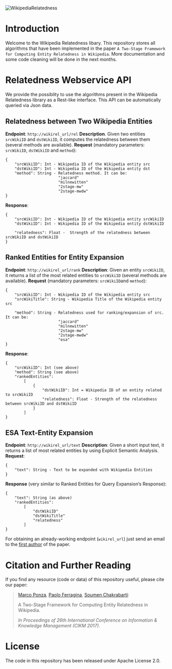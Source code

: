 ![WikipediaRelatedness](http://pages.di.unipi.it/ponza/public/images/wikipediarelatedness/logo.png)



Introduction
=============
Welcome to the Wikipedia Relatedness libary. This repository stores all algorithms that have been implemented in the paper `A Two-Stage Framework for Computing Entity Relatedness in Wikipedia`. More documentation and some code cleaning will be done in the next months.



Relatedness Webservice API
==========================

We provide the possiblity to use the algorithms present in the Wikipedia Relatedness library as a Rest-like interface. This API can be automatically queried via Json data.


Relatedness between Two Wikipedia Entities
------------------------------------------

**Endpoint**: `http://wikirel_url/rel`
**Description**. Given two entities `srcWikiID` and `dstWikiID`, it computes the relatedness between them (several methods are available).
**Request** (mandatory parameters: `srcWikiID`, `dstWikiID` and `method`):

    {
        "srcWikiID": Int - Wikipedia ID of the Wikipedia entity src
        "dstWikiID": Int - Wikipedia ID of the Wikipedia entity dst
        "method": String - Relatedness method. It can be:
                           "jaccard"
                           "milnewitten"
                           "2stage-mw"
                           "2stage-mwdw"
    }
**Response**:

    {
        "srcWikiID": Int - Wikipedia ID of the Wikipedia entity srcWikiID
        "dstWikiID": Int - Wikipedia ID of the Wikipedia entity dstWikiID
    
        "relatedness": Float -  Strength of the relatedness between srcWikiID and dstWikiID
    }
    
    
Ranked Entities for Entity Expansion
------------------------------------------
**Endpoint**: `http://wikirel_url/rank`
**Description**: Given an entity `srcWikiID`, it returns a list of the most related entities to `srcWikiID` (several methods are available).
**Request** (mandatory parameters: `srcWikiID`and `method`):

    {
        "srcWikiID": Int - Wikipedia ID of the Wikipedia entity src
        "srcWikiTitle": String - Wikipedia Title of the Wikipedia entity src
    
        "method": String - Relatedness used for ranking/expansion of src. It can be:
                           "jaccard"
                           "milnewitten"
                           "2stage-mw"
                           "2stage-mwdw"
                           "esa"
    }
**Response**:

    {
        "srcWikiID": Int (see above)
        "method": String (see above)
        "rankedEntities":
            [
                {
                    "dstWikiID": Int = Wikipedia ID of an entity related to srcWikiID
                    "relatedness": Float - Strength of the relatedness between srcWikiID and dstWikiID
                }
            ]
    }
    

ESA Text-Entity Expansion
-------------------------
**Endpoint**: `http://wikirel_url/text`
**Description**: Given a short input text, it returns a list of most related entities by using Explicit Semantic Analysis.
**Request**:

    {
        "text": String - Text to be expanded with Wikipedia Entities
    }

**Response** (very similar to Ranked Entities for Query Expansion‘s Response):

    {
        "text": String (as above)
        "rankedEntities":
            [
                "dstWikiID"
                "dstWikiTitle"
                "relatedness"
            ]
    }

For obtaining an already-working endpoint (`wikirel_url`) just send an email to the [first author](http://pages.di.unipi.it/ponza/contact/) of the paper. 



Citation and Further Reading
==========================

If you find any resource (code or data) of this repository useful, please cite our paper:

> [Marco Ponza](http://pages.di.unipi.it/ponza), [Paolo Ferragina](http://pages.di.unipi.it/ferragina/), [Soumen Chakrabarti](https://www.cse.iitb.ac.in/~soumen/):
>
> A Two-Stage Framework for Computing Entity Relatedness in Wikipedia.
>
> *In Proceedings of 26th International Conference on Information & Knowledge Management (CIKM 2017)*.


License
=======
The code in this repository has been released under Apache License 2.0.

